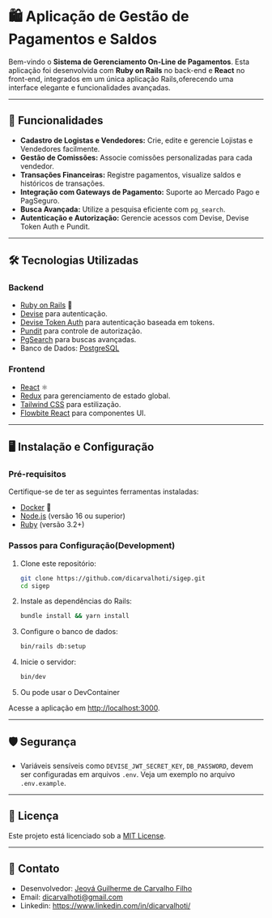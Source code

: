 
# 🛍️ Aplicação de Gestão de Pagamentos e Saldos

Bem-vindo o **Sistema de Gerenciamento On-Line de Pagamentos**. Esta aplicação foi desenvolvida com **Ruby on Rails** no back-end e **React** no front-end, integrados em um única aplicação Rails,oferecendo uma interface elegante e funcionalidades avançadas.

---

## 🚀 Funcionalidades

- **Cadastro de Logistas e Vendedores:** Crie, edite e gerencie Lojistas e Vendedores facilmente.
- **Gestão de Comissões:** Associe comissões personalizadas para cada vendedor.
- **Transações Financeiras:** Registre pagamentos, visualize saldos e históricos de transações.
- **Integração com Gateways de Pagamento:** Suporte ao Mercado Pago e PagSeguro.
- **Busca Avançada:** Utilize a pesquisa eficiente com `pg_search`.
- **Autenticação e Autorização:** Gerencie acessos com Devise, Devise Token Auth e Pundit.

---

## 🛠️ Tecnologias Utilizadas

### Backend
- [Ruby on Rails](https://rubyonrails.org/) 🌟
- [Devise](https://github.com/heartcombo/devise) para autenticação.
- [Devise Token Auth](https://github.com/lynndylanhurley/devise_token_auth) para autenticação baseada em tokens.
- [Pundit](https://github.com/varvet/pundit) para controle de autorização.
- [PgSearch](https://github.com/Casecommons/pg_search) para buscas avançadas.
- Banco de Dados: [PostgreSQL](https://www.postgresql.org/)

### Frontend
- [React](https://react.dev/) ⚛️
- [Redux](https://redux.js.org/) para gerenciamento de estado global.
- [Tailwind CSS](https://tailwindcss.com/) para estilização.
- [Flowbite React](https://flowbite-react.com/) para componentes UI.

---

## 🖥️ Instalação e Configuração

### Pré-requisitos
Certifique-se de ter as seguintes ferramentas instaladas:
- [Docker](https://www.docker.com/) 🐳
- [Node.js](https://nodejs.org/) (versão 16 ou superior)
- [Ruby](https://www.ruby-lang.org/) (versão 3.2+)

### Passos para Configuração(Development)

1. Clone este repositório:
   ```bash
   git clone https://github.com/dicarvalhoti/sigep.git
   cd sigep
   ```
2. Instale as dependências do Rails:
   ```bash
   bundle install && yarn install  
   ```

3. Configure o banco de dados:
   ```bash
   bin/rails db:setup
   ```
4. Inicie o servidor:
   ```bash
   bin/dev
   ```
5. Ou pode usar o DevContainer

Acesse a aplicação em [http://localhost:3000](http://localhost:3000).

---

## 🛡️ Segurança
- Variáveis sensíveis como `DEVISE_JWT_SECRET_KEY`, `DB_PASSWORD`,  devem ser configuradas em arquivos `.env`. Veja um exemplo no arquivo `.env.example`.

---

## 📄 Licença

Este projeto está licenciado sob a [MIT License](LICENSE).

---

## 📝 Contato

- Desenvolvedor: [Jeová Guilherme de Carvalho Filho](https://github.com/dicarvalhoti)
- Email: dicarvalhoti@gmail.com
- Linkedin: https://www.linkedin.com/in/dicarvalhoti/
